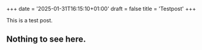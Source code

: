 +++
date = '2025-01-31T16:15:10+01:00'
draft = false
title = 'Testpost'
+++

This is a test post.
## Nothing to see here.